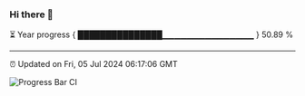 ### Hi there 👋

⏳ Year progress { ███████████████▁▁▁▁▁▁▁▁▁▁▁▁▁▁▁ } 50.89 %

---

⏰ Updated on Fri, 05 Jul 2024 06:17:06 GMT

![Progress Bar CI](https://github.com/liununu/liununu/workflows/Progress%20Bar%20CI/badge.svg)
